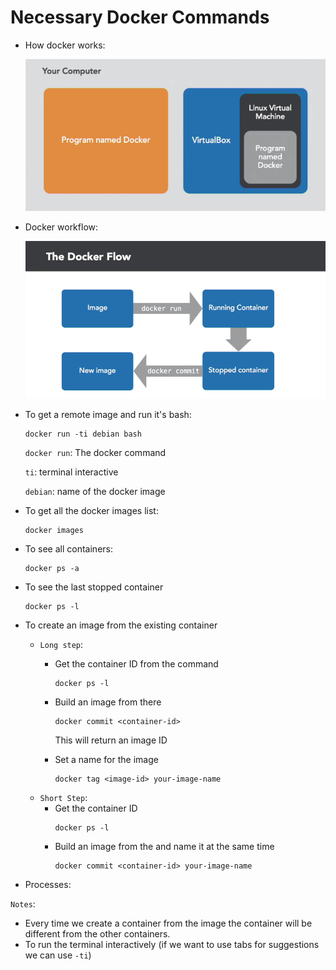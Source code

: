 # Necessary Docker Commands
* How docker works:

    ![](./images/how-docker-works.png)

* Docker workflow:

    ![](./images/docker-work-flow.png)

* To get a remote image and run it's bash:
    ```
    docker run -ti debian bash
    ```
    `docker run`: The docker command
    
    ```ti```: terminal interactive
    
    `debian`: name of the docker image

* To get all the docker images list:
    ```
    docker images
    ```
* To see all containers:
    ```
    docker ps -a
    ```
* To see the last stopped container
    ```
    docker ps -l
    ```
* To create an image from the existing container
    * `Long step`:
        * Get the container ID from the command
            ```
            docker ps -l
            ```
        * Build an image from there
            ```
            docker commit <container-id>
            ```
            This will return an image ID

        * Set a name for the image
            ```
            docker tag <image-id> your-image-name
            ```
    * `Short Step`:
        * Get the container ID
            ```
            docker ps -l
            ```
        * Build an image from the and name it at the same time
            ```
            docker commit <container-id> your-image-name
            ```
* Processes:


``Notes``:

* Every time we create a container from the image the container will be different from the other containers.
* To run the terminal interactively (if we want to use tabs for suggestions we can use `-ti`)

